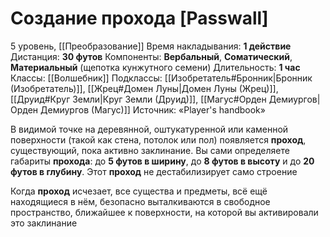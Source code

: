 # Создание прохода [Passwall]
5 уровень, [[Преобразование]]
Время накладывания: **1 действие**
Дистанция: **30 футов**
Компоненты: **Вербальный**, **Соматический**, **Материальный** (щепотка кунжутного семени)
Длительность: **1 час**
Классы: [[Волшебник]]
Подклассы: [[Изобретатель#Бронник|Бронник (Изобретатель)]], [[Жрец#Домен Луны|Домен Луны (Жрец)]], [[Друид#Круг Земли|Круг Земли (Друид)]], [[Магус#Орден Демиургов|Орден Демиургов (Магус)]]
Источник: «Player's handbook»

В видимой точке на деревянной, оштукатуренной или каменной поверхности (такой как стена, потолок или пол) появляется **проход**, существующий, пока активно заклинание. Вы сами определяете габариты **прохода**: до **5 футов в ширину**, до **8 футов в высоту** и до **20 футов в глубину**. Этот **проход** не дестабилизирует само строение

Когда **проход** исчезает, все существа и предметы, всё ещё находящиеся в нём, безопасно выталкиваются в свободное пространство, ближайшее к поверхности, на которой вы активировали это заклинание